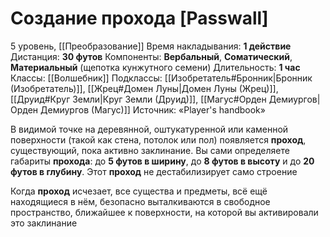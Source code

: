 # Создание прохода [Passwall]
5 уровень, [[Преобразование]]
Время накладывания: **1 действие**
Дистанция: **30 футов**
Компоненты: **Вербальный**, **Соматический**, **Материальный** (щепотка кунжутного семени)
Длительность: **1 час**
Классы: [[Волшебник]]
Подклассы: [[Изобретатель#Бронник|Бронник (Изобретатель)]], [[Жрец#Домен Луны|Домен Луны (Жрец)]], [[Друид#Круг Земли|Круг Земли (Друид)]], [[Магус#Орден Демиургов|Орден Демиургов (Магус)]]
Источник: «Player's handbook»

В видимой точке на деревянной, оштукатуренной или каменной поверхности (такой как стена, потолок или пол) появляется **проход**, существующий, пока активно заклинание. Вы сами определяете габариты **прохода**: до **5 футов в ширину**, до **8 футов в высоту** и до **20 футов в глубину**. Этот **проход** не дестабилизирует само строение

Когда **проход** исчезает, все существа и предметы, всё ещё находящиеся в нём, безопасно выталкиваются в свободное пространство, ближайшее к поверхности, на которой вы активировали это заклинание